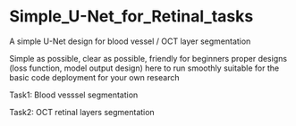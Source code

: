 # Simple_U-Net_for_Retinal_tasks
A simple U-Net design for blood vessel / OCT layer segmentation

Simple as possible, clear as possible, friendly for beginners
proper designs (loss function, model output design) here to run smoothly
suitable for the basic code deployment for your own research


Task1: Blood vesssel segmentation

Task2: OCT retinal layers segmentation
